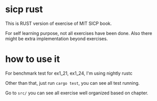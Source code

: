 # sicp rust

This is RUST version of exercise of MIT SICP book.

For self learning purpose, not all exercises have been done. Also there might be extra implementation beyond exercises.

# how to use it

For benchmark test for ex1_21, ex1_24, I'm using nightly rustc

Other than that, just run `cargo test`, you can see all test running.

Go to `src/` you can see all exercise well organized based on chapter.
